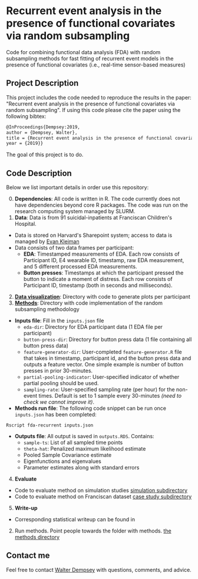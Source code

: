 # Recurrent event analysis in the presence of functional covariates via random subsampling  #
Code for combining functional data analysis (FDA) with random
subsampling methods for fast fitting of recurrent event models in the
presence of functional covariates (i.e., real-time sensor-based
measures)

## Project Description ##
This project includes the code needed to reproduce the results in the
paper: "Recurrent event analysis in the presence of functional
covariates via random subsampling". If using this code please cite the
paper using the following bibtex:

```tex
@InProceedings{Dempsey:2019,
author = {Dempsey, Walter},
title = {Recurrent event analysis in the presence of functional covariates via random subsampling},
year = {2019}}
```

The goal of this project is to do. 

## Code Description ##

Below we list important details in order use this repository:

0. **Dependencies**: All code is written in R. The code currently does
   not have dependencies beyond core R packages. The code was run on
   the research computing system managed by SLURM.
1. **Data**: Data is from 91 suicidal-inpatients at Franciscan
Children's Hospital. 
* Data is stored on Harvard's Sharepoint system; access to data is
managed by [Evan Kleiman](https://kleimanlab.org)
* Data consists of two data frames per participant:
  * **EDA**: Timestamped measurements of EDA. Each row consists of Participant ID,
    E4 wearable ID, timestamp, raw EDA measurement, and 5 different
    processed EDA measurements.
  * **Button presses**: Timestamps at which the participant pressed
    the button to indicate a moment of distress.  Each row consists of
    Participant ID, timestamp (both in seconds and milliseconds). 
2. **[Data visualization](/visualization)**: Directory with code to
generate plots per participant
3. **[Methods](/methods)**: Directory with code implementation of the
random subsampling methodology
* **Inputs file**: Fill in the `inputs.json` file
  * `eda-dir`: Directory for EDA participant data (1 EDA file per
  participant)
  * `button-press-dir`: Directory for button press data (1 file
  containing all button press data)
  * `feature-generator-dir`: User-completed `feature-generator.R` file that
  takes in timestamp, participant id, and the button press data and
  outputs a feature vector. One simple example is number of button
  presses in prior 30-minutes.
  * `partial-pooling-indicator`: User-specified indicator of whether
  partial pooling should be used.
  * `sampling-rate`: User-specified sampling rate (per hour) for the non-event
  times. Default is set to 1 sample every 30-minutes *(need to check we
  cannot improve it)*.
* **Methods run file**: The following code snippet can be run once
`inputs.json` has been completed:

```Rscript fda-recurrent inputs.json```

* **Outputs file**: All output is saved in `outputs.RDS`. Contains:
  * `sample-ts`: List of all sampled time points
  * `theta-hat`: Penalized maximum likelihood estimate
  * Pooled Sample Covariance estimate
  * Eigenfunctions and eigenvalues
  * Parameter estimates along with standard errors
4. **Evaluate**
* Code to evaluate method on simulation studies [simulation subdirectory](/evaluation/simulationstudies)
* Code to evaluate method on Franciscan dataset [case study subdirectory](/evaluation/casestudy)
5. **Write-up**
* Corresponding statistical writeup can be found in
2. Run methods. Point people towards the folder with methods. [the methods directory](/methods)

## Contact me ##

Feel free to contact [Walter Dempsey](mailto:wdem@umich.edu) with
questions, comments, and advice.
